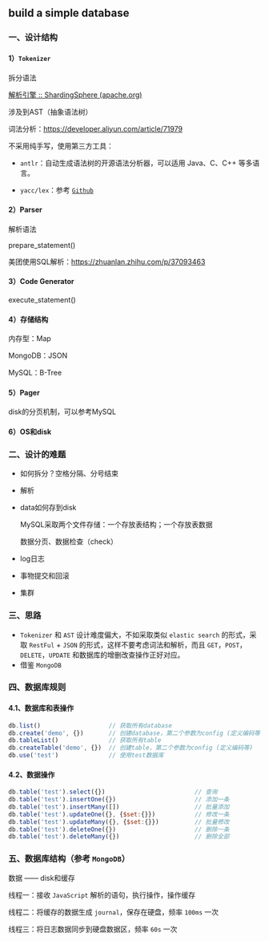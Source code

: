 ## build a simple database

### 一、设计结构

#### 1）`Tokenizer`

拆分语法

[解析引擎 :: ShardingSphere (apache.org)](https://shardingsphere.apache.org/document/current/cn/features/sharding/principle/parse/)

涉及到AST（抽象语法树）

词法分析：https://developer.aliyun.com/article/71979

不采用纯手写，使用第三方工具：

+ `antlr`：自动生成语法树的开源语法分析器，可以适用 Java、C、C++ 等多语言。

+ `yacc/lex`：参考 [`Github`](https://github.com/westes/flex/)

#### 2）Parser

解析语法

prepare_statement()

美团使用SQL解析：https://zhuanlan.zhihu.com/p/37093463



#### 3）Code Generator

execute_statement()



#### 4）存储结构

内存型：Map

MongoDB：JSON

MySQL：B-Tree



#### 5）Pager

disk的分页机制，可以参考MySQL



#### 6）OS和disk



### 二、设计的难题

+ 如何拆分？空格分隔、分号结束

+ 解析

+ data如何存到disk

  MySQL采取两个文件存储：一个存放表结构；一个存放表数据

  数据分页、数据检查（check）

+ log日志

+ 事物提交和回滚

+ 集群



### 三、思路

+ `Tokenizer` 和 `AST` 设计难度偏大，不如采取类似 `elastic search` 的形式，采取 `RestFul` + `JSON` 的形式，这样不要考虑词法和解析，而且 `GET`，`POST`，`DELETE`，`UPDATE` 和数据库的增删改查操作正好对应。
+ 借鉴 `MongoDB` 



### 四、数据库规则

#### 4.1、数据库和表操作

```js
db.list()					// 获取所有database
db.create('demo', {})		// 创建database，第二个参数为config (定义编码等)
db.tableList()				// 获取所有table
db.createTable('demo', {})  // 创建table，第二个参数为config (定义编码等)
db.use('test')				// 使用test数据库
```



#### 4.2、数据操作

```js
db.table('test').select({})							// 查询
db.table('test').insertOne({})						// 添加一条
db.table('test').insertMany([])						// 批量添加
db.table('test').updateOne({}, {$set:{}})			// 修改一条
db.table('test').updateMany({}, {$set:{}})			// 批量修改
db.table('test').deleteOne({})						// 删除一条
db.table('test').deleteMany({})						// 删除全部
```



### 五、数据库结构（参考 `MongoDB`）

数据 —— disk和缓存

线程一：接收 `JavaScript` 解析的语句，执行操作，操作缓存

线程二：将缓存的数据生成 `journal`，保存在硬盘，频率 `100ms` 一次

线程三：将日志数据同步到硬盘数据区，频率 `60s` 一次

